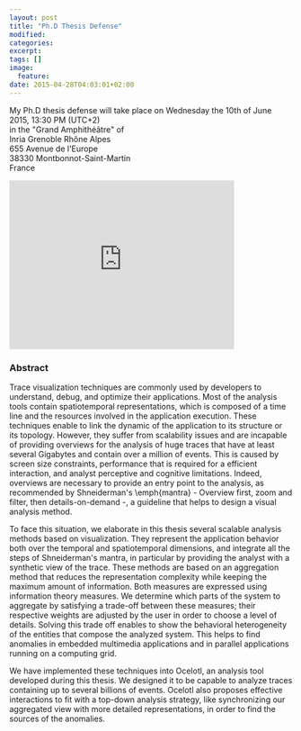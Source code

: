 ```yaml
---
layout: post
title: "Ph.D Thesis Defense"
modified:
categories: 
excerpt:
tags: []
image:
  feature:
date: 2015-04-28T04:03:01+02:00
---
```

My Ph.D thesis defense will take place on Wednesday the 10th of June 2015, 13:30 PM (UTC+2)  
in the "Grand Amphithéâtre" of  
Inria Grenoble Rhône Alpes  
655 Avenue de l'Europe  
38330 Montbonnot-Saint-Martin  
France
  
    
      

<iframe src="https://www.google.com/maps/embed?pb=!1m14!1m8!1m3!1d5621.147739983848!2d5.807397938471249!3d45.2159579125406!3m2!1i1024!2i768!4f13.1!3m3!1m2!1s0x0%3A0x60b3d32a7c64c8f0!2sInria+Grenoble+Rh%C3%B4ne-Alpes!5e0!3m2!1sfr!2sfr!4v1430126613768" width="400" height="300" frameborder="0" style="border:0"></iframe>
  

### Abstract

Trace visualization techniques are commonly used by developers to understand, debug, and optimize their applications.
Most of the analysis tools contain spatiotemporal representations, which is composed of a time line and the resources involved in the application execution. These techniques enable to link the dynamic of the application to its structure or its topology.
However, they suffer from scalability issues and are incapable of providing overviews for the analysis of huge traces that have at least several Gigabytes and contain over a million of events. This is caused by screen size constraints, performance that is required for a efficient interaction, and analyst perceptive and cognitive limitations. Indeed, overviews are necessary to provide an entry point to the analysis, as recommended by Shneiderman's \emph{mantra} - Overview first, zoom and filter, then details-on-demand -, a guideline that helps to design a visual analysis method.

To face this situation, we elaborate in this thesis several scalable analysis methods based on visualization. They represent the application behavior both over the temporal and spatiotemporal dimensions, and integrate all the steps of Shneiderman's mantra, in particular by providing the analyst with a synthetic view of the trace.
These methods are based on an aggregation method that reduces the representation complexity while keeping the maximum amount of  information. Both measures are expressed using information theory measures. We determine which parts of the system to aggregate by satisfying a trade-off between these measures; their respective weights are adjusted by the user in order to choose a level of details. Solving this trade off enables to show the behavioral heterogeneity of the entities that compose the analyzed system. This helps to find anomalies in embedded multimedia applications and in parallel applications running on a computing grid.

We have implemented these techniques into Ocelotl, an analysis tool developed during this thesis. We designed it to be capable to analyze traces containing up to several billions of events. Ocelotl also proposes effective interactions to fit with a top-down analysis strategy, like synchronizing our aggregated view with more detailed representations, in order to find the sources of the anomalies.
